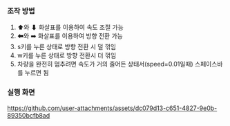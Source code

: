 ### 조작 방법
1. ⬆와 ⬇ 화살표를 이용하여 속도 조절 가능
2. ⬅와 ➡️ 화살표를 이용하여 방향 전환 가능
3. s키를 누른 상태로 방향 전환 시 덜 꺾임
4. w키를 누른 상태로 방향 전환시 더 꺾임
5. 차량을 완전히 멈추려면 속도가 거의 줄어든 상태서(speed=0.01일때) 스페이스바를 누르면 됨

### 실행 화면
https://github.com/user-attachments/assets/dc079d13-c651-4827-9e0b-89350bcfb8ad
